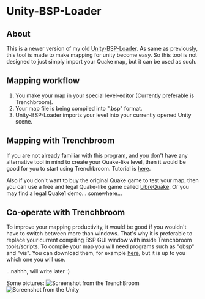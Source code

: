 # Unity-BSP-Loader
## About
This is a newer version of my old [Unity-BSP-Loader](https://github.com/Dataram57/Unity/tree/main/Tools/BSPLoader). As same as previously, this tool is made to make mapping for unity become easy. So this tool is not designed to just simply import your Quake map, but it can be used as such.
## Mapping workflow
1. You make your map in your special level-editor (Currently preferable is Trenchbroom).
2. Your map file is being compiled into ".bsp" format.
3. Unity-BSP-Loader imports your level into your currently opened Unity scene.
## Mapping with Trenchbroom
If you are not already familiar with this program, and you don't have any alternative tool in mind to create your Quake-like level, then it would be good for you to start using Trenchbroom. Tutorial is [here](https://youtu.be/gONePWocbqA).

Also if you don't want to buy the original Quake game to test your map, then you can use a free and legal Quake-like game called [LibreQuake](https://github.com/MissLav/LibreQuake). Or you may find a legal Quake1 demo... somewhere...
## Co-operate with Trenchbroom
To improve your mapping productivity, it would be good if you wouldn't have to switch between more than windows. That's why it is preferable to replace your current compiling BSP GUI window with inside Trenchbroom tools/scripts. To compile your map you will need programs such as "qbsp" and "vis". You can download them, for example [here](https://ericwa.github.io/ericw-tools/), but it is up to you which one you will use.

...nahhh, will write later :)

Some pictures:
![Screenshot from the TrenchBroom](Assets/dataram57/tb_ss1.png)
![Screenshot from the Unity](Assets/dataram57/u_ss1.png)
